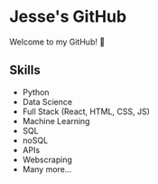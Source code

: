 # Jesse's GitHub

Welcome to my GitHub! 👋

## Skills

- Python
- Data Science
- Full Stack (React, HTML, CSS, JS)
- Machine Learning
- SQL
- noSQL
- APIs
- Webscraping
- Many more...
